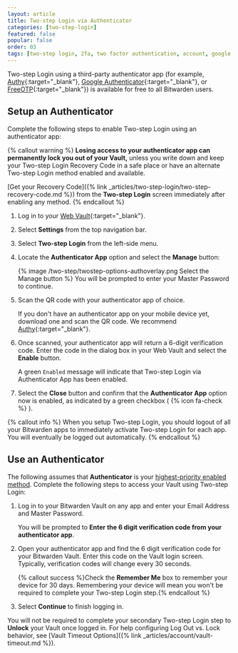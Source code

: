 ```yaml
---
layout: article
title: Two-step Login via Authenticator
categories: [two-step-login]
featured: false
popular: false
order: 03
tags: [two-step login, 2fa, two factor authentication, account, google authenticator, authy]
---
```


Two-step Login using a third-party authenticator app (for example, [Authy](https://authy.com/){:target="_blank"}, [Google Authenticator](https://support.google.com/accounts/answer/1066447?hl=en){:target="_blank"}, or [FreeOTP](https://freeotp.github.io/){:target="_blank"}) is available for free to all Bitwarden users.

## Setup an Authenticator

Complete the following steps to enable Two-step Login using an authenticator app:

{% callout warning %}
**Losing access to your authenticator app can permanently lock you out of your Vault,** unless you write down and keep your Two-step Login Recovery Code in a safe place or have an alternate Two-step Login method enabled and available.

[Get your Recovery Code]({% link _articles/two-step-login/two-step-recovery-code.md %}) from the **Two-step Login** screen immediately after enabling any method.
{% endcallout %}

1. Log in to your [Web Vault](https://vault.bitwarden.com/){:target="\_blank"}.
2. Select **Settings** from the top navigation bar.
3. Select **Two-step Login** from the left-side menu.
4. Locate the **Authenticator App** option and select the **Manage** button:

   {% image /two-step/twostep-options-authoverlay.png Select the Manage button %}
   You will be prompted to enter your Master Password to continue.
5. Scan the QR code with your authenticator app of choice.

   If you don't have an authenticator app on your mobile device yet, download one and scan the QR code. We recommend [Authy](https://authy.com/){:target="_blank"}.
6. Once scanned, your authenticator app will return a 6-digit verification code. Enter the code in the dialog box in your Web Vault and select the **Enable** button.

   A green `Enabled` message will indicate that Two-step Login via Authenticator App has been enabled.
6. Select the **Close** button and confirm that the **Authenticator App** option now is enabled, as indicated by a green checkbox ( {% icon fa-check %} ).

{% callout info %}
When you setup Two-step Login, you should logout of all your Bitwarden apps to immediately activate Two-step Login for each app. You will eventually be logged out automatically.
{% endcallout %}

## Use an Authenticator

The following assumes that **Authenticator** is your [highest-priority enabled method](https://bitwarden.com/help/article/setup-two-step-login/#using-multiple-methods). Complete the following steps to access your Vault using Two-step Login:

1. Log in to your Bitwarden Vault on any app and enter your Email Address and Master Password.

   You will be prompted to **Enter the 6 digit verification code from your authenticator app**.
2. Open your authenticator app and find the 6 digit verification code for your Bitwarden Vault. Enter this code on the Vault login screen. Typically, verification codes will change every 30 seconds.

   {% callout success %}Check the **Remember Me** box to remember your device for 30 days. Remembering your device will mean you won't be required to complete your Two-step Login step.{% endcallout %}
3. Select **Continue** to finish logging in.

You will not be required to complete your secondary Two-step Login step to **Unlock** your Vault once logged in. For help configuring Log Out vs. Lock behavior, see [Vault Timeout Options]({% link _articles/account/vault-timeout.md %}).
